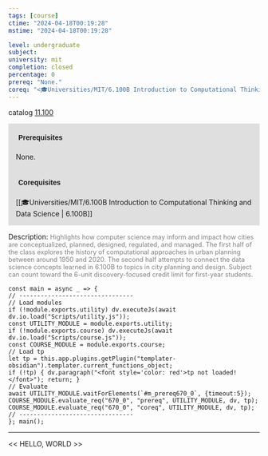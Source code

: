 ```yaml
---
tags: [course]
ctime: "2024-04-18T00:19:28"
mstime: "2024-04-18T00:19:28"

level: undergraduate
subject: 
university: mit
completion: closed
percentage: 0
prereq: "None."
coreq: "<🎓Universities/MIT/6.100B Introduction to Computational Thinking and Data Science>"
---
```


catalog [11.100](http://student.mit.edu/catalog/m11a.html#11.100)

<span style="display: block; padding: 15px; background-color: rgb(100, 100, 100, 0.2);"><font id="m_prereq670_0" style="display: block; font-family: Arial, sans-serif; font-weight: bold; padding: 5px">Prerequisites</font><br><span id="prereq670_0">None.</span></span>
<span style="display: block; padding: 15px; background-color: rgb(100, 100, 100, 0.2);"><font id="m_coreq670_0" style="display: block; font-family: Arial, sans-serif; font-weight: bold; padding: 5px">Corequisites</font><br><span id="coreq670_0">[[🎓Universities/MIT/6.100B Introduction to Computational Thinking and Data Science | 6.100B]]</span></span>

<font style="">Description:</font>
<font style="color: grey; font-size: 0.8rem;">Highlights how computer science may inform and impact how cities are conceptualized, planned, designed, regulated, and managed. The first half of the class explores the history of computational approaches in urban planning between around 1950 and 2020. The second half attempts to connect the data science concepts learned in 6.100B to topics in city planning and design. Subject can count toward the 6-unit discovery-focused credit limit for first-year students.</font>

```dataviewjs
const main = async _ => {
// --------------------------------
// Load modules
if (!module.exports.utility) dv.executeJs(await dv.io.load("Scripts/utility.js"));
const UTILITY_MODULE = module.exports.utility;
if (!module.exports.course) dv.executeJs(await dv.io.load("Scripts/course.js"));
const COURSE_MODULE = module.exports.course;
// Load tp
let tp = this.app.plugins.getPlugin("templater-obsidian").templater.current_functions_object;
if (!tp) { dv.paragraph("<font style='color: red'>tp not loaded!</font>"); return; }
// Evaluate
await UTILITY_MODULE.waitForElements(`#m_prereq670_0`, {timeout:5});
COURSE_MODULE.evaluate_req("670_0", "prereq", UTILITY_MODULE, dv, tp);
COURSE_MODULE.evaluate_req("670_0", "coreq", UTILITY_MODULE, dv, tp);
// --------------------------------
}; main();
```

---

<< HELLO, WORLD >>
